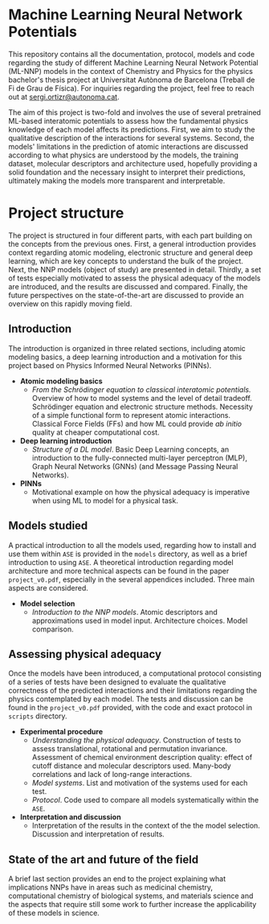 # __Machine Learning Neural Network Potentials__
This repository contains all the documentation, protocol, models and code regarding the study of different Machine Learning Neural Network Potential (ML-NNP) models in the context of Chemistry and Physics for the physics bachelor's thesis project at Universitat Autònoma de Barcelona (Treball de Fi de Grau de Física). For inquiries regarding the project, feel free to reach out at sergi.ortizr@autonoma.cat. 

The aim of this project is two-fold and involves the use of several pretrained ML-based interatomic potentials to assess how the fundamental physics knowledge of each model affects its predictions. First, we aim to study the qualitative description of the interactions for several systems. Second, the models' limitations in the prediction of atomic interactions are discussed according to what physics are understood by the models, the training dataset, molecular descriptors and architecture used, hopefully providing a solid foundation and the necessary insight to interpret their predictions, ultimately making the models more transparent and interpretable. 

# __Project structure__
The project is structured in four different parts, with each part building on the concepts from the previous ones. First, a general introduction provides context regarding atomic modeling, electronic structure and general deep learning, which are key concepts to understand the bulk of the project. Next, the NNP models (object of study) are presented in detail. Thirdly, a set of tests especially motivated to assess the physical adequacy of the models are introduced, and the results are discussed and compared. Finally, the future perspectives on the state-of-the-art are discussed to provide an overview on this rapidly moving field. 

## __Introduction__
The introduction is organized in three related sections, including atomic modeling basics, a deep learning introduction and a motivation for this project based on Physics Informed Neural Networks (PINNs).  
- **Atomic modeling basics**
  - *From the Schrödinger equation to classical interatomic potentials.*  Overview of how to model systems and the level of detail tradeoff. Schrödinger equation and electronic structure methods. Necessity of a simple functional form to represent atomic interactions. Classical Force Fields (FFs) and how ML could provide *ab initio* quality at cheaper computational cost. 
- **Deep learning introduction**
  - *Structure of a DL model*. Basic Deep Learning concepts, an introduction to the fully-connected multi-layer perceptron (MLP), Graph Neural Networks (GNNs) (and Message Passing Neural Networks). 
- **PINNs**
  - Motivational example on how the physical adequacy is imperative when using ML to model for a physical task. 

## __Models studied__
A practical introduction to all the models used, regarding how to install and use them within `ASE` is provided in the `models` directory, as well as a brief introduction to using `ASE`. A theoretical introduction regarding model architecture and more technical aspects can be found in the paper `project_v0.pdf`, especially in the several appendices included. Three main aspects are considered.
- **Model selection**
  - *Introduction to the NNP models*. Atomic descriptors and approximations used in model input. Architecture choices. Model comparison.


## __Assessing physical adequacy__
Once the models have been introduced, a computational protocol consisting of a series of tests have been designed to evaluate the qualitative correctness of the predicted interactions and their limitations regarding the physics contemplated by each model. The tests and discussion can be found in the `project_v0.pdf` provided, with the code and exact protocol in `scripts` directory.
- **Experimental procedure**
  -  *Understanding the physical adequacy*. Construction of tests to assess translational, rotational and permutation invariance.  Assessment of chemical environment description quality: effect of cutoff distance and molecular descriptors used. Many-body correlations and lack of long-range interactions.
  -  *Model systems*. List and motivation of the systems used for each test.
  -  *Protocol*. Code used to compare all models systematically within the `ASE`.
- **Interpretation and discussion**
  -  Interpretation of the results in the context of the the model selection. Discussion and interpretation of results.
 
## __State of the art and future of the field__
A brief last section provides an end to the project explaining what implications NNPs have in areas such as medicinal chemistry, computational chemistry of biological systems, and materials science and the aspects that require still some work to further increase the applicability of these models in science. 
